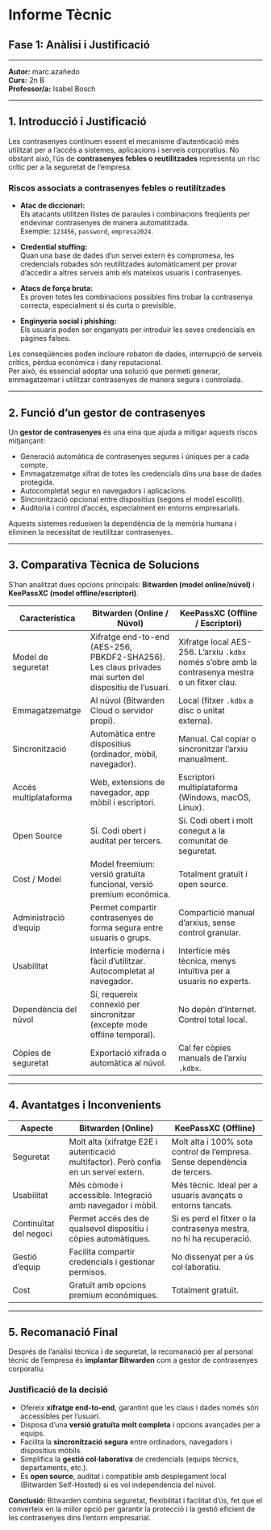# Informe Tècnic  
## Fase 1: Anàlisi i Justificació

---

**Autor:** marc.azañedo  
**Curs:** 2n B  
**Professor/a:** Isabel Bosch  

---

## 1. Introducció i Justificació

Les contrasenyes continuen essent el mecanisme d’autenticació més utilitzat per a l’accés a sistemes, aplicacions i serveis corporatius. No obstant això, l’ús de **contrasenyes febles o reutilitzades** representa un risc crític per a la seguretat de l’empresa.

### Riscos associats a contrasenyes febles o reutilitzades

- **Atac de diccionari:**  
  Els atacants utilitzen llistes de paraules i combinacions freqüents per endevinar contrasenyes de manera automatitzada.  
  Exemple: `123456`, `password`, `empresa2024`.

- **Credential stuffing:**  
  Quan una base de dades d’un servei extern és compromesa, les credencials robades són reutilitzades automàticament per provar d’accedir a altres serveis amb els mateixos usuaris i contrasenyes.

- **Atacs de força bruta:**  
  Es proven totes les combinacions possibles fins trobar la contrasenya correcta, especialment si és curta o previsible.

- **Enginyeria social i phishing:**  
  Els usuaris poden ser enganyats per introduir les seves credencials en pàgines falses.

Les conseqüències poden incloure robatori de dades, interrupció de serveis crítics, pèrdua econòmica i dany reputacional.  
Per això, és essencial adoptar una solució que permeti generar, emmagatzemar i utilitzar contrasenyes de manera segura i controlada.

---

## 2. Funció d’un gestor de contrasenyes

Un **gestor de contrasenyes** és una eina que ajuda a mitigar aquests riscos mitjançant:

- Generació automàtica de contrasenyes segures i úniques per a cada compte.
- Emmagatzematge xifrat de totes les credencials dins una base de dades protegida.
- Autocompletat segur en navegadors i aplicacions.
- Sincronització opcional entre dispositius (segons el model escollit).
- Auditoria i control d’accés, especialment en entorns empresarials.

Aquests sistemes redueixen la dependència de la memòria humana i eliminen la necessitat de reutilitzar contrasenyes.

---

## 3. Comparativa Tècnica de Solucions

S’han analitzat dues opcions principals: **Bitwarden (model online/núvol)** i **KeePassXC (model offline/escriptori)**.

| Característica        | Bitwarden (Online / Núvol)                                         | KeePassXC (Offline / Escriptori)                       |
|----------------------|-------------------------------------------------------------------|--------------------------------------------------------|
| Model de seguretat    | Xifratge end-to-end (AES-256, PBKDF2-SHA256). Les claus privades mai surten del dispositiu de l’usuari. | Xifratge local AES-256. L’arxiu `.kdbx` només s’obre amb la contrasenya mestra o un fitxer clau. |
| Emmagatzematge        | Al núvol (Bitwarden Cloud o servidor propi).                     | Local (fitxer `.kdbx` a disc o unitat externa).       |
| Sincronització        | Automàtica entre dispositius (ordinador, mòbil, navegador).      | Manual. Cal copiar o sincronitzar l’arxiu manualment. |
| Accés multiplataforma | Web, extensions de navegador, app mòbil i escriptori.           | Escriptori multiplataforma (Windows, macOS, Linux).   |
| Open Source           | Sí. Codi obert i auditat per tercers.                             | Sí. Codi obert i molt conegut a la comunitat de seguretat. |
| Cost / Model          | Model freemium: versió gratuïta funcional, versió premium econòmica. | Totalment gratuït i open source.                      |
| Administració d’equip | Permet compartir contrasenyes de forma segura entre usuaris o grups. | Compartició manual d’arxius, sense control granular. |
| Usabilitat            | Interfície moderna i fàcil d’utilitzar. Autocompletat al navegador. | Interfície més tècnica, menys intuïtiva per a usuaris no experts. |
| Dependència del núvol | Sí, requereix connexió per sincronitzar (excepte mode offline temporal). | No depèn d’Internet. Control total local.            |
| Còpies de seguretat   | Exportació xifrada o automàtica al núvol.                         | Cal fer còpies manuals de l’arxiu `.kdbx`.           |

---

## 4. Avantatges i Inconvenients

| Aspecte               | Bitwarden (Online)                                     | KeePassXC (Offline)                        |
|----------------------|--------------------------------------------------------|-------------------------------------------|
| Seguretat             | Molt alta (xifratge E2E i autenticació multifactor). Però confia en un servei extern. | Molt alta i 100% sota control de l’empresa. Sense dependència de tercers. |
| Usabilitat            | Més còmode i accessible. Integració amb navegador i mòbil. | Més tècnic. Ideal per a usuaris avançats o entorns tancats. |
| Continuïtat del negoci| Permet accés des de qualsevol dispositiu i còpies automàtiques. | Si es perd el fitxer o la contrasenya mestra, no hi ha recuperació. |
| Gestió d’equip        | Facilita compartir credencials i gestionar permisos. | No dissenyat per a ús col·laboratiu.     |
| Cost                  | Gratuït amb opcions premium econòmiques.             | Totalment gratuït.                         |

---

## 5. Recomanació Final

Després de l’anàlisi tècnica i de seguretat, la recomanació per al personal tècnic de l’empresa és **implantar Bitwarden** com a gestor de contrasenyes corporatiu.

### Justificació de la decisió

- Ofereix **xifratge end-to-end**, garantint que les claus i dades només són accessibles per l’usuari.
- Disposa d’una **versió gratuïta molt completa** i opcions avançades per a equips.
- Facilita la **sincronització segura** entre ordinadors, navegadors i dispositius mòbils.
- Simplifica la **gestió col·laborativa** de credencials (equips tècnics, departaments, etc.).
- És **open source**, auditat i compatible amb desplegament local (Bitwarden Self-Hosted) si es vol independència del núvol.

**Conclusió:** Bitwarden combina seguretat, flexibilitat i facilitat d’ús, fet que el converteix en la millor opció per garantir la protecció i la gestió eficient de les contrasenyes dins l’entorn empresarial.
